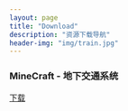 ```yaml
---
layout: page
title: "Download"
description: "资源下载导航"
header-img: "img/train.jpg"
---
```



### MineCraft - 地下交通系统
[下载](/download/minecraft_subway.7z) 

